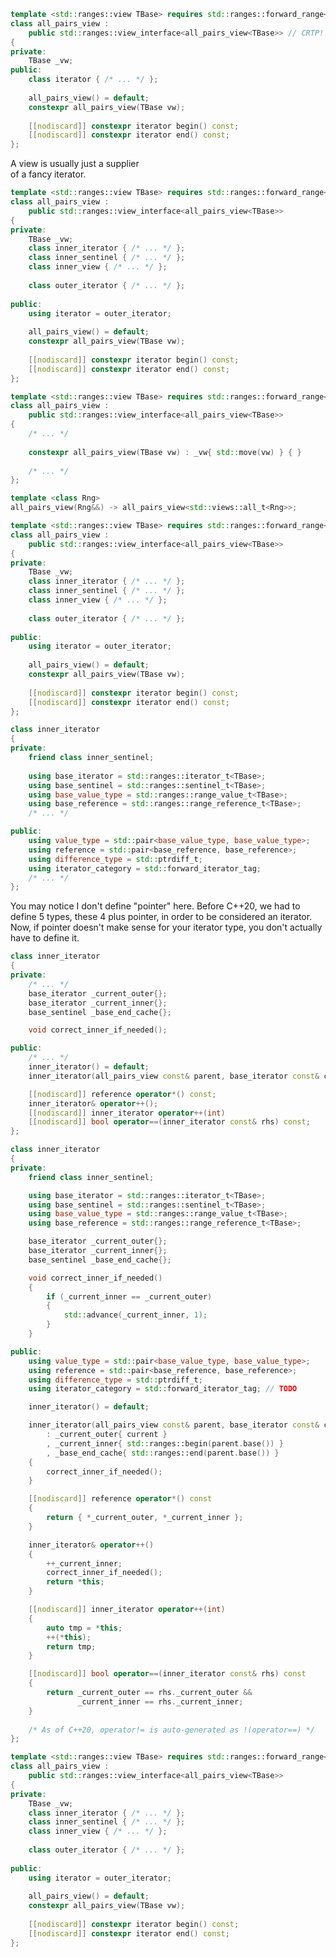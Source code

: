 <section data-background-image="images/planet-transformation-bracket.png" data-background-size="contain">
</section>
<section>

```c++ [|8]
template <std::ranges::view TBase> requires std::ranges::forward_range<TBase>
class all_pairs_view :
	public std::ranges::view_interface<all_pairs_view<TBase>> // CRTP!
{
private:
	TBase _vw;
public:
	class iterator { /* ... */ };
 
	all_pairs_view() = default;
	constexpr all_pairs_view(TBase vw);
 
	[[nodiscard]] constexpr iterator begin() const;
	[[nodiscard]] constexpr iterator end() const;
};
```

</section>
<section>

<div class="hl-block pretty-big-text">
A view is usually just a supplier<br/>of a fancy iterator.
</div>

</section>
<section>

```c++ [|17]
template <std::ranges::view TBase> requires std::ranges::forward_range<TBase>
class all_pairs_view :
	public std::ranges::view_interface<all_pairs_view<TBase>>
{
private:
	TBase _vw;
	class inner_iterator { /* ... */ };
	class inner_sentinel { /* ... */ };
	class inner_view { /* ... */ };
 
	class outer_iterator { /* ... */ };
 
public:
	using iterator = outer_iterator;
 
	all_pairs_view() = default;
	constexpr all_pairs_view(TBase vw);
 
	[[nodiscard]] constexpr iterator begin() const;
	[[nodiscard]] constexpr iterator end() const;
};
```

</section>
<section>

```c++ [|12-13]
template <std::ranges::view TBase> requires std::ranges::forward_range<TBase>
class all_pairs_view :
	public std::ranges::view_interface<all_pairs_view<TBase>>
{
    /* ... */
	
	constexpr all_pairs_view(TBase vw) : _vw{ std::move(vw) } { }
    
    /* ... */
};

template <class Rng>
all_pairs_view(Rng&&) -> all_pairs_view<std::views::all_t<Rng>>;
```

</section>
<section>

```c++ [17|7]
template <std::ranges::view TBase> requires std::ranges::forward_range<TBase>
class all_pairs_view :
	public std::ranges::view_interface<all_pairs_view<TBase>>
{
private:
	TBase _vw;
	class inner_iterator { /* ... */ };
	class inner_sentinel { /* ... */ };
	class inner_view { /* ... */ };
 
	class outer_iterator { /* ... */ };
 
public:
	using iterator = outer_iterator;
 
	all_pairs_view() = default;
	constexpr all_pairs_view(TBase vw);
 
	[[nodiscard]] constexpr iterator begin() const;
	[[nodiscard]] constexpr iterator end() const;
};
```

</section>
<section>

```c++ [|8,13|9,14|16|]
class inner_iterator
{
private:
	friend class inner_sentinel;
 
	using base_iterator = std::ranges::iterator_t<TBase>;
	using base_sentinel = std::ranges::sentinel_t<TBase>;
	using base_value_type = std::ranges::range_value_t<TBase>;
	using base_reference = std::ranges::range_reference_t<TBase>;
    /* ... */

public:
	using value_type = std::pair<base_value_type, base_value_type>;
	using reference = std::pair<base_reference, base_reference>;
	using difference_type = std::ptrdiff_t;
	using iterator_category = std::forward_iterator_tag;
	/* ... */
};
```

<aside class="notes">

You may notice I don't define "pointer" here. Before C++20, we had to define 5 types, these 4 plus pointer, in order to
be considered an iterator. Now, if pointer doesn't make sense for your iterator type, you don't actually have to define
it.

</aside>

</section>
<section>

```c++ [|9]
class inner_iterator
{
private:
	/* ... */
	base_iterator _current_outer{};
	base_iterator _current_inner{};
	base_sentinel _base_end_cache{};

	void correct_inner_if_needed();

public:
	/* ... */
	inner_iterator() = default;
	inner_iterator(all_pairs_view const& parent, base_iterator const& current_outer);

	[[nodiscard]] reference operator*() const;
	inner_iterator& operator++();
	[[nodiscard]] inner_iterator operator++(int)
	[[nodiscard]] bool operator==(inner_iterator const& rhs) const;
};
```

</section>
<section>

```c++ [15-21|29-42|44-56|51|44-56|58-64]
class inner_iterator
{
private:
	friend class inner_sentinel;

	using base_iterator = std::ranges::iterator_t<TBase>;
	using base_sentinel = std::ranges::sentinel_t<TBase>;
	using base_value_type = std::ranges::range_value_t<TBase>;
	using base_reference = std::ranges::range_reference_t<TBase>;

	base_iterator _current_outer{};
	base_iterator _current_inner{};
	base_sentinel _base_end_cache{};

	void correct_inner_if_needed()
	{
		if (_current_inner == _current_outer)
		{
			std::advance(_current_inner, 1);
		}
	}

public:
	using value_type = std::pair<base_value_type, base_value_type>;
	using reference = std::pair<base_reference, base_reference>;
	using difference_type = std::ptrdiff_t;
	using iterator_category = std::forward_iterator_tag; // TODO

	inner_iterator() = default;

	inner_iterator(all_pairs_view const& parent, base_iterator const& current)
		: _current_outer{ current }
		, _current_inner{ std::ranges::begin(parent.base()) }
		, _base_end_cache{ std::ranges::end(parent.base()) }
	{
		correct_inner_if_needed();
	}

	[[nodiscard]] reference operator*() const
	{
		return { *_current_outer, *_current_inner };
	}

	inner_iterator& operator++()
	{
		++_current_inner;
		correct_inner_if_needed();
		return *this;
	}

	[[nodiscard]] inner_iterator operator++(int)
	{
		auto tmp = *this;
		++(*this);
		return tmp;
	}

	[[nodiscard]] bool operator==(inner_iterator const& rhs) const
	{
		return _current_outer == rhs._current_outer &&
		       _current_inner == rhs._current_inner;
	}
	
	/* As of C++20, operator!= is auto-generated as !(operator==) */
};
```

</section>
<section>

```c++ [7|8]
template <std::ranges::view TBase> requires std::ranges::forward_range<TBase>
class all_pairs_view :
	public std::ranges::view_interface<all_pairs_view<TBase>>
{
private:
	TBase _vw;
	class inner_iterator { /* ... */ };
	class inner_sentinel { /* ... */ };
	class inner_view { /* ... */ };
 
	class outer_iterator { /* ... */ };
 
public:
	using iterator = outer_iterator;
 
	all_pairs_view() = default;
	constexpr all_pairs_view(TBase vw);
 
	[[nodiscard]] constexpr iterator begin() const;
	[[nodiscard]] constexpr iterator end() const;
};
```

</section>

